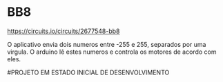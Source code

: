 # BB8
https://circuits.io/circuits/2677548-bb8

O aplicativo envia dois numeros entre -255 e 255, separados por uma virgula. O arduino lê estes numeros e controla os motores de acordo com eles.

#PROJETO EM ESTADO INICIAL DE DESENVOLVIMENTO

